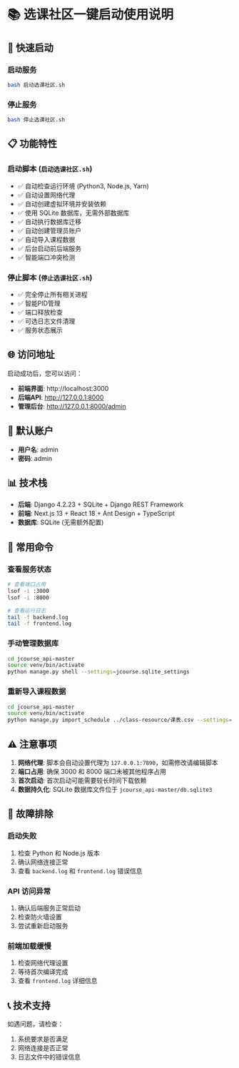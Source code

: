 # 📚 选课社区一键启动使用说明

## 🚀 快速启动

### 启动服务
```bash
bash 启动选课社区.sh
```

### 停止服务
```bash
bash 停止选课社区.sh
```

## 📋 功能特性

### 启动脚本 (`启动选课社区.sh`)
- ✅ 自动检查运行环境 (Python3, Node.js, Yarn)
- ✅ 自动设置网络代理
- ✅ 自动创建虚拟环境并安装依赖
- ✅ 使用 SQLite 数据库，无需外部数据库
- ✅ 自动执行数据库迁移
- ✅ 自动创建管理员账户
- ✅ 自动导入课程数据
- ✅ 后台启动前后端服务
- ✅ 智能端口冲突检测

### 停止脚本 (`停止选课社区.sh`)
- ✅ 完全停止所有相关进程
- ✅ 智能PID管理
- ✅ 端口释放检查
- ✅ 可选日志文件清理
- ✅ 服务状态展示

## 🌐 访问地址

启动成功后，您可以访问：

- **前端界面**: http://localhost:3000
- **后端API**: http://127.0.0.1:8000
- **管理后台**: http://127.0.0.1:8000/admin

## 👤 默认账户

- **用户名**: admin
- **密码**: admin

## 📊 技术栈

- **后端**: Django 4.2.23 + SQLite + Django REST Framework
- **前端**: Next.js 13 + React 18 + Ant Design + TypeScript
- **数据库**: SQLite (无需额外配置)

## 🔧 常用命令

### 查看服务状态
```bash
# 查看端口占用
lsof -i :3000
lsof -i :8000

# 查看运行日志
tail -f backend.log
tail -f frontend.log
```

### 手动管理数据库
```bash
cd jcourse_api-master
source venv/bin/activate
python manage.py shell --settings=jcourse.sqlite_settings
```

### 重新导入课程数据
```bash
cd jcourse_api-master
source venv/bin/activate
python manage.py import_schedule ../class-resource/课表.csv --settings=jcourse.sqlite_settings
```

## ⚠️ 注意事项

1. **网络代理**: 脚本会自动设置代理为 `127.0.0.1:7890`，如需修改请编辑脚本
2. **端口占用**: 确保 3000 和 8000 端口未被其他程序占用
3. **首次启动**: 首次启动可能需要较长时间下载依赖
4. **数据持久化**: SQLite 数据库文件位于 `jcourse_api-master/db.sqlite3`

## 🐛 故障排除

### 启动失败
1. 检查 Python 和 Node.js 版本
2. 确认网络连接正常
3. 查看 `backend.log` 和 `frontend.log` 错误信息

### API 访问异常
1. 确认后端服务正常启动
2. 检查防火墙设置
3. 尝试重新启动服务

### 前端加载缓慢
1. 检查网络代理设置
2. 等待首次编译完成
3. 查看 `frontend.log` 详细信息

## 📞 技术支持

如遇问题，请检查：
1. 系统要求是否满足
2. 网络连接是否正常
3. 日志文件中的错误信息 